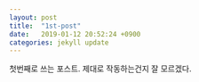 ```yaml
---
layout: post
title:  "1st-post"
date:   2019-01-12 20:52:24 +0900
categories: jekyll update
---
```

첫번째로 쓰는 포스트. 제대로 작동하는건지 잘 모르겠다.
